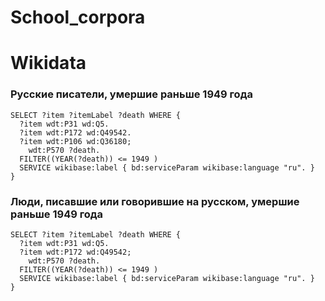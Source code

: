 # School_corpora


# Wikidata
### Русские писатели, умершие раньше 1949 года
```
SELECT ?item ?itemLabel ?death WHERE {
  ?item wdt:P31 wd:Q5.
  ?item wdt:P172 wd:Q49542.
  ?item wdt:P106 wd:Q36180;
    wdt:P570 ?death.
  FILTER((YEAR(?death)) <= 1949 )
  SERVICE wikibase:label { bd:serviceParam wikibase:language "ru". }
}
```

### Люди, писавшие или говорившие на русском, умершие раньше 1949 года
```
SELECT ?item ?itemLabel ?death WHERE {
  ?item wdt:P31 wd:Q5.
  ?item wdt:P172 wd:Q49542;
    wdt:P570 ?death.
  FILTER((YEAR(?death)) <= 1949 )
  SERVICE wikibase:label { bd:serviceParam wikibase:language "ru". }
}
```
